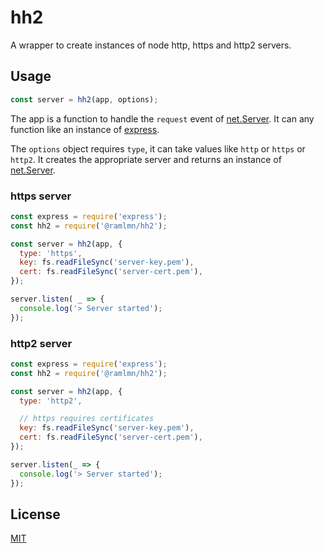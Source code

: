 # hh2

A wrapper to create instances of node http, https and http2 servers.

## Usage

``` js
const server = hh2(app, options);
```

The app is a function to handle the `request` event of
[net.Server](https://nodejs.org/api/net.html#net_class_net_server). It can any
function like an instance of [express](https://github.com/expressjs/express).

The `options` object requires `type`, it can take values like `http` or `https`
or `http2`. It creates the appropriate server and returns an instance of
[net.Server](https://nodejs.org/api/net.html#net_class_net_server).

### https server
``` js
const express = require('express');
const hh2 = require('@ramlmn/hh2');

const server = hh2(app, {
  type: 'https',
  key: fs.readFileSync('server-key.pem'),
  cert: fs.readFileSync('server-cert.pem'),
});

server.listen( _ => {
  console.log('> Server started');
});
```

### http2 server
``` js
const express = require('express');
const hh2 = require('@ramlmn/hh2');

const server = hh2(app, {
  type: 'http2',

  // https requires certificates
  key: fs.readFileSync('server-key.pem'),
  cert: fs.readFileSync('server-cert.pem'),
});

server.listen(_ => {
  console.log('> Server started');
});
```

## License
[MIT](LICENSE)
